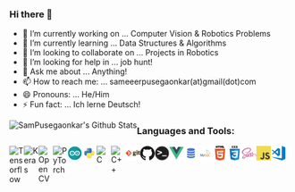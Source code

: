 ### Hi there 👋

- 🔭 I’m currently working on ... Computer Vision & Robotics Problems
- 🌱 I’m currently learning ... Data Structures & Algorithms
- 👯 I’m looking to collaborate on ... Projects in Robotics
- 🤔 I’m looking for help in ... job hunt!
- 💬 Ask me about ... Anything!
- 📫 How to reach me: ... sameeerpusegaonkar(at)gmail(dot)com
- 😄 Pronouns: ... He/Him
- ⚡ Fun fact: ... Ich lerne Deutsch!

<img align="left" alt="SamPusegaonkar's Github Stats" src="https://github-readme-stats.vercel.app/api?username=sampusegaonkar&show_icons=true&hide_border=true&count_private=true&theme=radical&hide=prs&include_all_commits=true" />

### Languages and Tools:
[<img align="left" alt="Tensorflow" width="26px" src="https://user-images.githubusercontent.com/12711480/89264881-4c5bc880-d651-11ea-8799-c3529553fc8c.jpg" />](https://github.com/SamPusegaonkar/shuttle)
[<img align="left" alt="Keras" width="26px" src="https://user-images.githubusercontent.com/12711480/89265061-904ecd80-d651-11ea-8b6f-f6d82ef2160b.png" />](https://github.com/SamPusegaonkar/ToastOrNot)
[<img align="left" alt="OpenCV" width="26px" src="https://user-images.githubusercontent.com/12711480/89265082-980e7200-d651-11ea-8882-f36ae36a4600.png" />](https://github.com/SamPusegaonkar/InOrOut)
[<img align="left" alt="PyTorch" width="26px" src="https://user-images.githubusercontent.com/12711480/89265348-f76c8200-d651-11ea-9f5a-a1d5e6a717ec.png" />](https://github.com/SamPusegaonkar/InOrOutt)
[<img align="left" alt="Arduino" width="26px" src="https://raw.githubusercontent.com/github/explore/80688e429a7d4ef2fca1e82350fe8e3517d3494d/topics/arduino/arduino.png">](https://github.com/SamPusegaonkar/Tacho)
[<img align="left" alt="Python" width="26px" src="https://raw.githubusercontent.com/github/explore/80688e429a7d4ef2fca1e82350fe8e3517d3494d/topics/python/python.png">](https://github.com/SamPusegaonkar/ToastOrNot)
[<img align="left" alt="C" width="26px" src="https://user-images.githubusercontent.com/12711480/89266993-44e9ee80-d654-11ea-9dbd-7e95dae92576.png">](https://github.com/SamPusegaonkar/PID)
[<img align="left" alt="C++" width="26px" src="https://user-images.githubusercontent.com/12711480/89266732-eae92900-d653-11ea-8531-db7ac509f702.png">](https://github.com/SamPusegaonkar/ImageProcessing)
[<img align="left" alt="Git" width="26px" src="https://raw.githubusercontent.com/github/explore/80688e429a7d4ef2fca1e82350fe8e3517d3494d/topics/git/git.png" />](http://github.com/sampusegaonkar)
[<img align="left" alt="GitHub" width="26px" src="https://raw.githubusercontent.com/github/explore/78df643247d429f6cc873026c0622819ad797942/topics/github/github.png" />](http://github.com/sampusegaonkar)
[<img align="left" alt="Terminal" width="26px" src="https://raw.githubusercontent.com/github/explore/80688e429a7d4ef2fca1e82350fe8e3517d3494d/topics/terminal/terminal.png">](https://raw.githubusercontent.com/github/explore/80688e429a7d4ef2fca1e82350fe8e3517d3494d/topics/terminal/terminal.png)
[<img align="left" alt="VueJS" width="26px" src="https://raw.githubusercontent.com/github/explore/80688e429a7d4ef2fca1e82350fe8e3517d3494d/topics/vue/vue.png">](https://github.com/SamPusegaonkar/AttendanceManager)
[<img align="left" alt="SQL" width="26px" src="https://raw.githubusercontent.com/github/explore/80688e429a7d4ef2fca1e82350fe8e3517d3494d/topics/sql/sql.png" />](https://github.com/SamPusegaonkar/CourtRoomDatabase)
[<img align="left" alt="MySQL" width="26px" src="https://raw.githubusercontent.com/github/explore/80688e429a7d4ef2fca1e82350fe8e3517d3494d/topics/mysql/mysql.png" />](https://github.com/SamPusegaonkar/CourtRoomDatabase)
[<img align="left" alt="HTML5" width="26px" src="https://raw.githubusercontent.com/github/explore/80688e429a7d4ef2fca1e82350fe8e3517d3494d/topics/html/html.png" />](https://github.com/SamPusegaonkar/RelaxStation)
[<img align="left" alt="CSS3" width="26px" src="https://raw.githubusercontent.com/github/explore/80688e429a7d4ef2fca1e82350fe8e3517d3494d/topics/css/css.png" />](https://github.com/SamPusegaonkar/RelaxStation)
[<img align="left" alt="Sass" width="26px" src="https://raw.githubusercontent.com/github/explore/80688e429a7d4ef2fca1e82350fe8e3517d3494d/topics/sass/sass.png" />](https://github.com/SamPusegaonkar/AttendanceManager)
[<img align="left" alt="JavaScript" width="26px" src="https://raw.githubusercontent.com/github/explore/80688e429a7d4ef2fca1e82350fe8e3517d3494d/topics/javascript/javascript.png" />](https://github.com/SamPusegaonkar/RelaxStation)
[<img align="left" alt="Visual Studio Code" width="26px" src="https://raw.githubusercontent.com/github/explore/80688e429a7d4ef2fca1e82350fe8e3517d3494d/topics/visual-studio-code/visual-studio-code.png"/>](https://code.visualstudio.com/)
